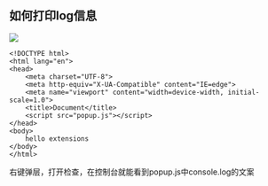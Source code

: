 ## 如何打印log信息
<image src="demo.png">

```
<!DOCTYPE html>
<html lang="en">
<head>
    <meta charset="UTF-8">
    <meta http-equiv="X-UA-Compatible" content="IE=edge">
    <meta name="viewport" content="width=device-width, initial-scale=1.0">
    <title>Document</title>
    <script src="popup.js"></script>
</head>
<body>
    hello extensions
</body>
</html>
```
右键弹层，打开检查，在控制台就能看到popup.js中console.log的文案
